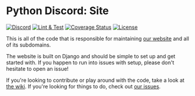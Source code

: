 # Python Discord: Site

[![Discord][12]][13]
[![Lint & Test][1]][2]
[![Coverage Status][7]][8]
[![License](https://img.shields.io/badge/license-MIT-green)](LICENSE)

This is all of the code that is responsible for maintaining [our website][9] and all of its subdomains.

The website is built on Django and should be simple to set up and get started with.
If you happen to run into issues with setup, please don't hesitate to open an issue!

If you're looking to contribute or play around with the code, take a look at [the wiki][10]. If you're looking for things to do, check out [our issues][11].

[1]: https://github.com/python-discord/site/workflows/CI/badge.svg?branch=main
[2]: https://github.com/python-discord/site/actions/workflows/main.yaml?query=event%3Apush+branch%3Amain
[7]: https://coveralls.io/repos/github/python-discord/site/badge.svg?branch=main
[8]: https://coveralls.io/github/python-discord/site?branch=main
[9]: https://pythondiscord.com
[10]: https://pythondiscord.com/pages/guides/pydis-guides/contributing/site/
[11]: https://github.com/python-discord/site/issues
[12]: https://raw.githubusercontent.com/python-discord/branding/main/logos/badge/badge_github.svg
[13]: https://discord.gg/python

